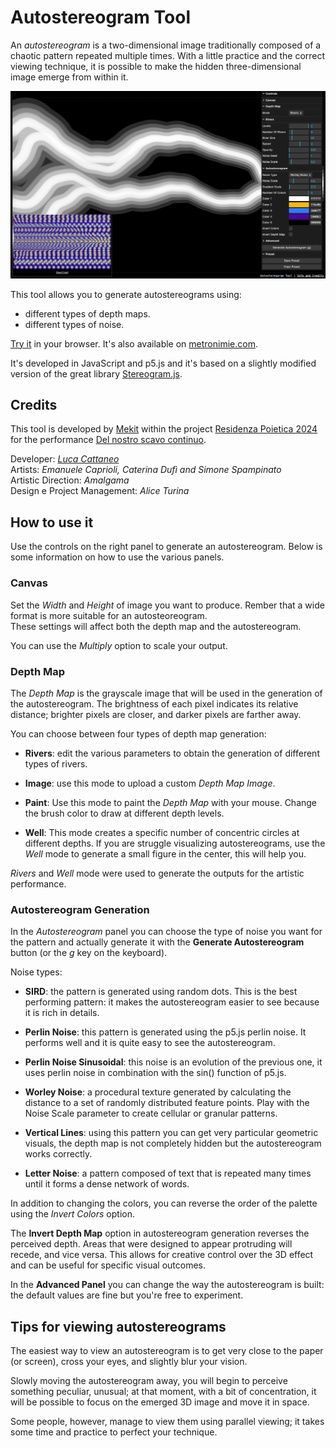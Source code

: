 # Autostereogram Tool

An *autostereogram* is a two-dimensional image traditionally composed of a chaotic pattern repeated multiple times. With a little practice and the correct viewing technique, it is possible to make the hidden three-dimensional image emerge from within it.

![A screenshot of the Autostereogram Tool](/assets/imgs/doc/preview-rivers.png)

This tool allows you to generate autostereograms using:
- different types of depth maps.  
- different types of noise.

[Try it](https://lucacattan3o.github.io/autostereogram-tool/index.html) in your browser. It's also available on [metronimie.com](https://www.metronimie.com/tool/letternoise/).

It's developed in JavaScript and p5.js and it's based on a slightly modified version of the great library [Stereogram.js](https://github.com/tony-pizza/Stereogram.js).

## Credits

This tool is developed by [Mekit](https://www.mekit.it) within the project [Residenza Poietica 2024](https://www.metronimie.com/it/residenza-poietica-2024) for the performance [Del nostro scavo continuo](https://www.metronimie.com/it/eventi/del-nostro-scavo-continuo-performance-di-restituzione-di-residenza-poietica-2024).

Developer: *[Luca Cattaneo](https://lucacattan3o.github.io/)*  
Artists: *Emanuele Caprioli, Caterina Dufì and Simone Spampinato*  
Artistic Direction: *Amalgama*  
Design e Project Management: *Alice Turina*

## How to use it

Use the controls on the right panel to generate an autostereogram. 
Below is some information on how to use the various panels.

### Canvas

Set the *Width* and *Height* of image you want to produce. Rember that a wide format is more suitable for an autosteoreogram.  
These settings will affect both the depth map and the autostereogram.

You can use the *Multiply* option to scale your output.

### Depth Map

The *Depth Map* is the grayscale image that will be used in the generation of the autostereogram. 
The brightness of each pixel indicates its relative distance; brighter pixels are closer, and darker pixels are farther away. 

You can choose between four types of depth map generation:

- **Rivers**: edit the various parameters to obtain the generation of different types of rivers.

- **Image**: use this mode to upload a custom *Depth Map Image*.

- **Paint**: Use this mode to paint the *Depth Map* with your mouse. Change the brush color to draw at different depth levels.

- **Well**: This mode creates a specific number of concentric circles at different depths. If you are struggle visualizing autostereograms, use the *Well* mode to generate a small figure in the center, this will help you.

*Rivers* and *Well* mode were used to generate the outputs for the artistic performance.

### Autostereogram Generation

In the *Autostereogram* panel you can choose the type of noise you want for the pattern and actually generate it with the **Generate Autostereogram** button (or the *g* key on the keyboard). 

Noise types:

- **SIRD**: the pattern is generated using random dots. This is the best performing pattern: it makes the autostereogram easier to see because it is rich in details.

- **Perlin Noise**: this pattern is generated using the p5.js perlin noise. It performs well and it is quite easy to see the autostereogram.

- **Perlin Noise Sinusoidal**: this noise is an evolution of the previous one, it uses perlin noise in combination with the sin() function of p5.js.

- **Worley Noise**: a procedural texture generated by calculating the distance to a set of randomly distributed feature points. Play with the Noise Scale parameter to create cellular or granular patterns.

- **Vertical Lines**: using this pattern you can get very particular geometric visuals, the depth map is not completely hidden but the autostereogram works correctly.

- **Letter Noise**: a pattern composed of text that is repeated many times until it forms a dense network of words.

In addition to changing the colors, you can reverse the order of the palette using the *Invert Colors* option.

The **Invert Depth Map** option in autostereogram generation reverses the perceived depth. Areas that were designed to appear protruding will recede, and vice versa. This allows for creative control over the 3D effect and can be useful for specific visual outcomes.

In the **Advanced Panel** you can change the way the autostereogram is built: the default values are fine but you're free to experiment.

## Tips for viewing autostereograms

The easiest way to view an autostereogram is to get very close to the paper (or screen), cross your eyes, and slightly blur your vision. 

Slowly moving the autostereogram away, you will begin to perceive something peculiar, unusual; at that moment, with a bit of concentration, it will be possible to focus on the emerged 3D image and move it in space.

Some people, however, manage to view them using parallel viewing; it takes some time and practice to perfect your technique.


